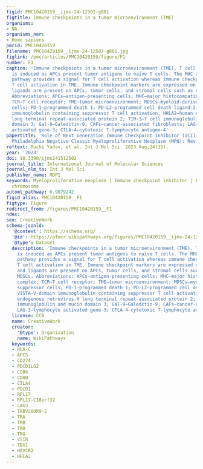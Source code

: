 ```yaml
---
figid: PMC10420159__ijms-24-12502-g001
figtitle: Immune checkpoints in a tumor microenvironment (TME)
organisms:
- NA
organisms_ner:
- Homo sapiens
pmcid: PMC10420159
filename: PMC10420159__ijms-24-12502-g001.jpg
figlink: /pmc/articles/PMC10420159/figure/F1
number: F1
caption: 'Immune checkpoints in a tumor microenvironment (TME). T cell activation
  is induced as APCs present tumor antigens to naïve T cells. The MHC and TCR signaling
  pathway provides a signal for T cell activation whereas immune checkpoints inhibit
  T cell activation in TME. Immune checkpoint markers are expressed on T cells, and
  ligands are present on APCs, tumor cells, and stromal cells such as CAFs and MDSCs.
  Abbreviations: APCs—antigen-presenting cells; MHC—major histocompatibility complex;
  TCR—T cell receptor; TME—tumor microenvironment; MDSCs—myeloid-derived suppressor
  cells; PD-1—programmed death 1; PD-L2—programmed cell death ligand-2; VISTA—V-domain
  immunoglobulin containing suppressor T cell activation; HHLA2—human endogenous retrovirus-H
  long terminal repeat-associated protein 2; TIM-3—T cell immunoglobulin and mucin
  domain 3; Gal-9—Galedctin-9; CAFs—cancer-associated fibroblasts; LAG-3—lymphocyte
  activated gene-3; CTLA-4—cytotoxic T-lymphocyte antigen-4'
papertitle: 'Role of Next Generation Immune Checkpoint Inhibitor (ICI) Therapy in
  Philadelphia Negative Classic Myeloproliferative Neoplasm (MPN): Review of the Literature'
reftext: Ruchi Yadav, et al. Int J Mol Sci. 2023 Aug;24(15).
year: '2023'
doi: 10.3390/ijms241512502
journal_title: International Journal of Molecular Sciences
journal_nlm_ta: Int J Mol Sci
publisher_name: MDPI
keywords: Myeloproliferative neoplasm | Immune checkpoint inhibitor | Philadelphia
  chromosome
automl_pathway: 0.9079242
figid_alias: PMC10420159__F1
figtype: Figure
redirect_from: /figures/PMC10420159__F1
ndex: ''
seo: CreativeWork
schema-jsonld:
  '@context': https://schema.org/
  '@id': https://pfocr.wikipathways.org/figures/PMC10420159__ijms-24-12502-g001.html
  '@type': Dataset
  description: 'Immune checkpoints in a tumor microenvironment (TME). T cell activation
    is induced as APCs present tumor antigens to naïve T cells. The MHC and TCR signaling
    pathway provides a signal for T cell activation whereas immune checkpoints inhibit
    T cell activation in TME. Immune checkpoint markers are expressed on T cells,
    and ligands are present on APCs, tumor cells, and stromal cells such as CAFs and
    MDSCs. Abbreviations: APCs—antigen-presenting cells; MHC—major histocompatibility
    complex; TCR—T cell receptor; TME—tumor microenvironment; MDSCs—myeloid-derived
    suppressor cells; PD-1—programmed death 1; PD-L2—programmed cell death ligand-2;
    VISTA—V-domain immunoglobulin containing suppressor T cell activation; HHLA2—human
    endogenous retrovirus-H long terminal repeat-associated protein 2; TIM-3—T cell
    immunoglobulin and mucin domain 3; Gal-9—Galedctin-9; CAFs—cancer-associated fibroblasts;
    LAG-3—lymphocyte activated gene-3; CTLA-4—cytotoxic T-lymphocyte antigen-4'
  license: CC0
  name: CreativeWork
  creator:
    '@type': Organization
    name: WikiPathways
  keywords:
  - HLA-C
  - APCS
  - CD274
  - PDCD1LG2
  - CD86
  - CD80
  - CTLA4
  - PDCD1
  - RPL17
  - RPL17-C18orf32
  - LAG3
  - TRBV20OR9-2
  - TRA
  - TRB
  - TRD
  - TRG
  - VSIR
  - TBX1
  - HAVCR2
  - HHLA2
---
```

